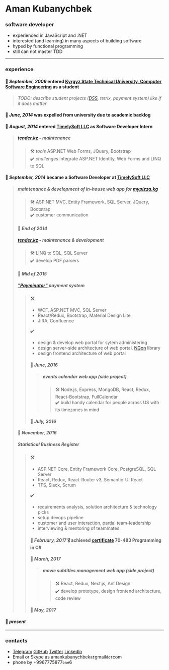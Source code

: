 # Aman Kubanychbek

### software developer  
* experienced in JavaScript and .NET
* interested (and learning) in many aspects of building software
* hyped by functional programming
* still can not master TDD
---
### experience

#### 🔘 _September, 2009_ entered [Kyrgyz State Technical University, Computer Software Engineering][university] as a student  
> _TODO: describe student projects ([DSS], tetrix, payment system) like if it does matter_  
#### 🔘 _June, 2014_ was expelled from university due to academic backlog  
#### 🔘 _August, 2014_ entered [TimelySoft LLC] as Software Developer Intern  
> ##### [tender.kz] - maintenance  
> > 🛠 _tools_ ASP.NET Web Forms, JQuery, Bootstrap  
> > ✔️ _challenges_ integrate ASP.NET Identity, Web Forms and LINQ to SQL  
#### 🔘 _September, 2014_ became a Software Developer at [TimelySoft LLC]  
> ##### maintenance & development of in-house web app for [mypizza.kg]  
> > 🛠 ASP.NET MVC, Entity Framework, SQL Server, JQuery, Bootstrap  
> > ✔️ customer communication  
> #### 🔘 _End of 2014_  
> ##### [tender.kz] - maintenance & development  
> > 🛠 LINQ to SQL, SQL Server  
> > ✔️ develop PDF parsers  
> #### 🔘 _Mid of 2015_  
> ##### ["Payminator"] payment system  
> > 🛠
> > - WCF, ASP.NET MVC, SQL Server
> > - React/Redux, Bootstrap, Material Design Lite
> > - JIRA, Confluence
> > 
> > ✔️
> > - design & develop web portal for sytem administering
> > - design server-side architecture of web portal, [NGon] library
> > - design frontend architecture of web portal  
> > #### 🔘 _June, 2016_  
> > > ##### events calendar web app (side project)  
> > > > 🛠 Node.js, Express, MongoDB, React, Redux, React-Bootstrap, FullCalendar  
> > > > ✔️ build handy calendar for people across US with its timezones in mind  
> > #### 🔘 _July, 2016_  
> #### 🔘 _November, 2016_  
> ##### Statistical Business Register  
> > 🛠
> > - ASP.NET Core, Entity Framework Core, PostgreSQL, SQL Server
> > - React, Redux, React-Router v3, Semantic-UI React
> > - TFS, Slack, Scrum
> > 
> > ✔️
> > - requirements analysis, solution architecture & technology picks
> > - setup devops pipeline
> > - customer and user interaction, partial team-leadership
> > - interviewing & mentoring of teammates
> > 
> > #### 🔘 _February, 2017_ 🎖 achieved [certificate] 70-483 Programming in C#  
> > 
> > #### 🔘 _March, 2017_  
> > > ##### movie subtitles management web app (side project)  
> > > > 🛠 React, Redux, Next.js, Ant Design  
> > > > ✔️ develop prototype, design frontend architecture, code review  
> > #### 🔘 _May, 2017_  
> 
#### 🏁 _present_  
---
### contacts
* [Telegram] [GitHub] [Twitter] [LinkedIn]
* Email or Skype as amankubanychbek`at`gmail`dot`com
* phone by +9967775877`one`6

[university]: https://kstu.kg/kafedra-programmnoe-obespechenie-kompyuternyh-sistem/
[DSS]: https://github.com/amankkg/DSS
[TimelySoft LLC]: http://www.timelysoft.net/timelysoft
[tender.kz]: http://www.timelysoft.net/timelysoft/en/product/Information-Portal-wwwtenderkz
[mypizza.kg]: http://www.timelysoft.net/timelysoft/en/product/TSSalaryEFMCheckList--upravlenie-oprosami-1
["Payminator"]: http://www.timelysoft.net/timelysoft/ru/product/Payminator
[NGon]: https://github.com/amankkg/NGonAlt
[certificate]: http://www.mycertprofile.com/Profile/1138880762/90/1486
[Telegram]: https://t.me/amankkg
[GitHub]: https://github.com/amankkg
[Twitter]: https://twitter.com/amankkg
[LinkedIn]: https://www.linkedin.com/in/amankubanychbek/
